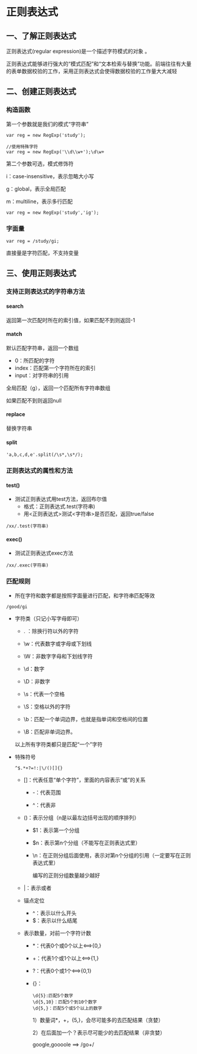# 正则表达式

## 一、了解正则表达式

正则表达式(regular expression)是一个描述字符模式的对象 。

正则表达式能够进行强大的“模式匹配”和“文本检索与替换”功能。前端往往有大量的表单数据校验的工作，采用正则表达式会使得数据校验的工作量大大减轻 

## 二、创建正则表达式

### 构造函数

第一个参数就是我们的模式“字符串”

```
var reg = new RegExp('study');

//使用特殊字符
var reg = new RegExp('\\d\\w+');\d\w+
```

第二个参数可选，模式修饰符

i：case-insensitive，表示忽略大小写

g：global，表示全局匹配

m：multiline，表示多行匹配

```
var reg = new RegExp('study','ig');
```

### 字面量

```
var reg = /study/gi;
```

直接量是字符匹配，不支持变量

## 三、使用正则表达式

### 支持正则表达式的字符串方法

#### search

返回第一次匹配时所在的索引值，如果匹配不到则返回-1

#### match

默认匹配字符串，返回一个数组

- 0：所匹配的字符
- index：匹配第一个字符所在的索引
- input：对字符串的引用

全局匹配（g），返回一个匹配所有字符串数组

如果匹配不到则返回null

#### replace

替换字符串

#### split

```
'a,b,c,d,e'.split(/\s*,\s*/);
```

### 正则表达式的属性和方法

#### test()

- 测试正则表达式用test方法，返回布尔值
  - 格式：正则表达式.test(字符串)
  - 用<正则表达式>测试<字符串>是否匹配，返回true/false
```
/xx/.test(字符串)
```
#### exec()

- 测试正则表达式exec方法

```
/xx/.exec(字符串)
```

### 匹配规则

- 所在字符和数字都是按照字面量进行匹配，和字符串匹配等效

```
/good/gi
```

- 字符类（只记小写字母即可）

  - . ：除换行符以外的字符

  - \w：代表数字或字母或下划线

  - \W：非数字字母和下划线字符

  - \d：数字

  - \D：非数字

  - \s：代表一个空格

  - \S：空格以外的字符

  - \b：匹配一个单词边界，也就是指单词和空格间的位置

  - \B：匹配非单词边界。

  以上所有字符类都只是匹配“一个”字符

- 特殊符号

  ```
  ^$.*+?=!:|\/()[]{}
  ```

  - []：代表任意“单个字符”，里面的内容表示“或”的关系

    - -：代表范围

    - ^：代表非

  - ()：表示分组（n是以最左边括号出现的顺序排列）

    - $1：表示第一个分组
    - $n：表示第n个分组（不能写在正则表达式里）
    - \n：在正则分组后面使用，表示对第n个分组的引用（一定要写在正则表达式里）

      编写的正则分组数量越少越好

  - |：表示或者

  - 锚点定位

    - ^：表示以什么开头
    - $：表示以什么结尾

  - 表示数量，对前一个字符计数

    - *：代表0个或0个以上<==>{0,}

    - +：代表1个或1个以上<==>{1,}

    - ?：代表0个或1个<==>{0,1}

    - {}：

      ```
      \d{5}:匹配5个数字
      \d{5,10}：匹配5个到10个数字
      \d{5,}：匹配5个或5个以上的数字
      ```

      1）数量词*，+，{5,}，会尽可能多的去匹配结果（贪婪）

      2）在后面加一个？表示尽可能少的去匹配结果（非贪婪）

      google,goooole ==> /go+/

